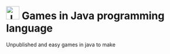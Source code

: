 # <img src="https://raw.githubusercontent.com/danielcranney/readme-generator/main/public/icons/skills/java-colored.svg" width="36" height="36" alt="Java" /> Games in Java programming language
Unpublished and easy games in java to make

